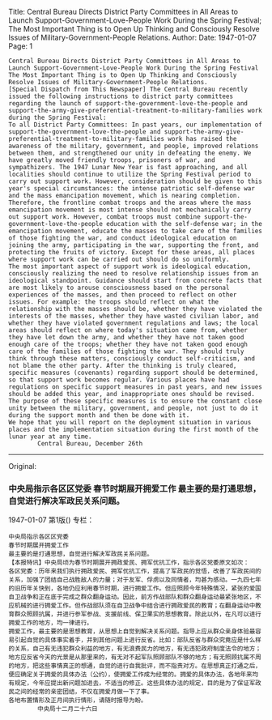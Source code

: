 Title: Central Bureau Directs District Party Committees in All Areas to Launch Support-Government-Love-People Work During the Spring Festival; The Most Important Thing is to Open Up Thinking and Consciously Resolve Issues of Military-Government-People Relations.
Author:
Date: 1947-01-07
Page: 1

    Central Bureau Directs District Party Committees in All Areas to Launch Support-Government-Love-People Work During the Spring Festival
    The Most Important Thing is to Open Up Thinking and Consciously Resolve Issues of Military-Government-People Relations.
    [Special Dispatch from This Newspaper] The Central Bureau recently issued the following instructions to district party committees regarding the launch of support-the-government-love-the-people and support-the-army-give-preferential-treatment-to-military-families work during the Spring Festival:
    To all District Party Committees: In past years, our implementation of support-the-government-love-the-people and support-the-army-give-preferential-treatment-to-military-families work has raised the awareness of the military, government, and people, improved relations between them, and strengthened our unity in defeating the enemy. We have greatly moved friendly troops, prisoners of war, and sympathizers. The 1947 Lunar New Year is fast approaching, and all localities should continue to utilize the Spring Festival period to carry out support work. However, consideration should be given to this year's special circumstances: the intense patriotic self-defense war and the mass emancipation movement, which is nearing completion. Therefore, the frontline combat troops and the areas where the mass emancipation movement is most intense should not mechanically carry out support work. However, combat troops must combine support-the-government-love-the-people education with the self-defense war; in the emancipation movement, educate the masses to take care of the families of those fighting the war, and conduct ideological education on joining the army, participating in the war, supporting the front, and protecting the fruits of victory. Except for these areas, all places where support work can be carried out should do so uniformly.
    The most important aspect of support work is ideological education, consciously realizing the need to resolve relationship issues from an ideological standpoint. Guidance should start from concrete facts that are most likely to arouse consciousness based on the personal experiences of the masses, and then proceed to reflect on other issues. For example: the troops should reflect on what the relationship with the masses should be, whether they have violated the interests of the masses, whether they have wasted civilian labor, and whether they have violated government regulations and laws; the local areas should reflect on where today's situation came from, whether they have let down the army, and whether they have not taken good enough care of the troops; whether they have not taken good enough care of the families of those fighting the war. They should truly think through these matters, consciously conduct self-criticism, and not blame the other party. After the thinking is truly cleared, specific measures (covenants) regarding support should be determined, so that support work becomes regular. Various places have had regulations on specific support measures in past years, and new issues should be added this year, and inappropriate ones should be revised. The purpose of these specific measures is to ensure the constant close unity between the military, government, and people, not just to do it during the support month and then be done with it.
    We hope that you will report on the deployment situation in various places and the implementation situation during the first month of the lunar year at any time.
            Central Bureau, December 26th



<hr /> 

Original: 


### 中央局指示各区区党委  春节时期展开拥爱工作  最主要的是打通思想，自觉进行解决军政民关系问题。

1947-01-07
第1版()
专栏：

    中央局指示各区区党委
    春节时期展开拥爱工作
    最主要的是打通思想，自觉进行解决军政民关系问题。
    【本报特讯】中央局顷为春节时期展开拥政爱民、拥军优抗工作，指示各区党委原文如次：
    各区党委：历年来我们执行拥政爱民、拥军优抗工作，提高了军政民的觉悟，改善了军政民间的关系，加强了团结自己战胜敌人的力量；对于友军、俘虏以及同情者，均甚为感动。一九四七年的旧历年关快到，各地仍应利用春节时期，进行拥爱工作。但应照顾今年特殊情况，紧张的爱国自卫战争和正在底于完成之群众翻身运动。因此，前方作战部队和群众翻身运动最紧张地区，不应机械的进行拥爱工作。但作战部队须在自卫战争中结合进行拥政爱民的教育；在翻身运动中教育群众照顾抗属，并进行参军参战、支援前线、保卫果实的思想教育。除此以外，在凡可以进行拥爱工作的地方，均一律进行。
    拥爱工作，最主要的是思想教育，从思想上自觉到解决关系问题。指导上应从群众亲身体验最容易引起自觉的具体事实着手，并到其他问题上进行反省。比如：部队反省与群众究竟应是什么样的关系，自己有无违犯群众利益的地方，有无浪费民力的地方，有无违犯政府制度法令的地方；地方应反省今天的光景是从那里来的，有无对不起军队照顾部队不够的地方；有无照顾抗属不周的地方，把这些事情真正的想通，自觉的进行自我批评，而不指责对方。在思想真正打通之后，便应确定关于拥爱的具体办法（公约），使拥爱工作成为经常的。拥爱的具体办法，各地年来均有规定，今年应提出新问题加进去，不适当的修正。这些具体办法的规定，目的是为了保证军政民之间的经常的亲密团结，不仅在拥爱月做一下了事。
    各地布置情形及正月间执行情形，请随时报导为盼。
            中央局十二月二十六日
